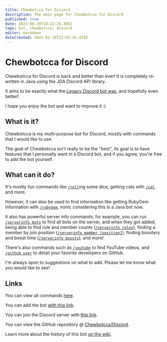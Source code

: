 ```yaml
---
title: Chewbotcca for Discord
description: The main page for Chewbotcca for Discord
published: true
date: 2023-08-20T18:22:29.306Z
tags: bot, chewbotcca, discord
editor: markdown
dateCreated: 2022-01-18T22:02:45.429Z
---
```


# Chewbotcca for Discord

Chewbotcca for Discord is back and better than ever! 
It is completely re-written in Java using the JDA Discord API library.

It aims to be exactly what the [Legacy Discord bot was](https://github.com/Chewbotcca/Discord-Legacy), and hopefully even better!

I hope you enjoy the bot and want to improve it :)

## What is it?

Chewbotcca is my multi-purpose bot for Discord, mostly with commands that I would like to use.

The goal of Chewbotcca isn't really to be the "best", its goal is to have features that I personally want in a Discord bot, and if you agree, you're free to add the bot yourself.

## What can it do?

It's mostly fun commands like [`/roll`](/bots/discord/chewbotcca/commands/roll)ing some dice, getting cats with [`/cat`](/bots/discord/chewbotcca/commands/cat), and more.

However, it can also be used to find information like getting RubyGem information with [`/rubygem`](/bots/discord/commands/rubygem), ironic considering this is a Java bot now.

It also has powerful server info commands,
for example, you can run [`/serverinfo bots`](/bots/discord/chewbotcca/commands/serverinfo#bots) to find all bots on the server, and when they got added,
being able to find role and member counts ([`/serverinfo roles`](/bots/discord/chewbotcca/commands/serverinfo#roles)),
finding a member by join position ([`/serverinfo member [position]`](/bots/discord/chewbotcca/commands/serverinfo#member)),
finding boosters and boost time ([`/serverinfo boosts`](/bots/discord/chewbotcca/commands/serverinfo#boosts)),
and more!

There's also commands such as [`/youtube`](/bots/discord/chewbotcca/commands/youtube) to find YouTube videos,
and [`/github user`](/bots/discord/chewbotcca/commands/github) to detail your favorite developers on GitHub.

I'm always open to suggestions on what to add. Please let me know what you would like to see!

## Links

You can view all commands [here](/bots/discord/chewbotcca/commands).

You can add the bot [with this link](https://discord.com/api/oauth2/authorize?client_id=604362556668248095&permissions=939879492&scope=bot%20applications.commands).

You can join the Discord server with [this link](https://discord.gg/UjxQ3Bh).

You can view the GitHub repository @ [Chewbotcca/Discord](https://github.com/Chewbotcca/Discord).

Learn more about the history of this bot [on the wiki](https://wiki.chew.pro/view/Chewbotcca_for_Discord).
